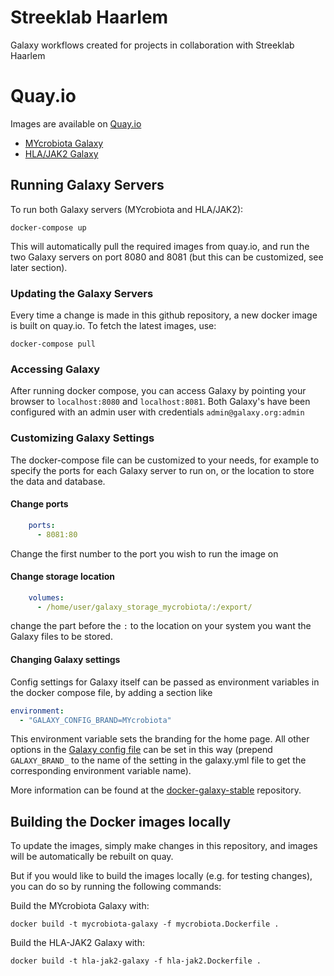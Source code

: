 # Streeklab Haarlem

Galaxy workflows created for projects in collaboration with Streeklab Haarlem

# Quay.io

Images are available on [Quay.io](https://quay.io)

- [MYcrobiota Galaxy](https://quay.io/repository/erasmusmc_bioinformatics/streeklab-haarlem-mycrobiota)
- [HLA/JAK2 Galaxy](https://quay.io/repository/erasmusmc_bioinformatics/streeklab-haarlem-galaxy)

## Running Galaxy Servers

To run both Galaxy servers (MYcrobiota and HLA/JAK2):

```
docker-compose up
```

This will automatically pull the required images from quay.io, and run the two Galaxy servers on port 8080 and 8081 (but this can be customized, see later section).

### Updating the Galaxy Servers

Every time a change is made in this github repository, a new docker image is built on quay.io. To fetch the latest images, use:

```
docker-compose pull
```

### Accessing Galaxy

After running docker compose, you can access Galaxy by pointing your browser to `localhost:8080` and `localhost:8081`. Both Galaxy's have been configured with an admin user with credentials `admin@galaxy.org:admin`

### Customizing Galaxy Settings

The docker-compose file can be customized to your needs, for example to specify the ports for each Galaxy server to run on, or the location to store the data and database.

#### Change ports

```yml
    ports:
      - 8081:80
```

Change the first number to the port you wish to run the image on

#### Change storage location

```yml
    volumes:
      - /home/user/galaxy_storage_mycrobiota/:/export/
```

change the part before the `:` to the location on your system you want the Galaxy files to be stored.

#### Changing Galaxy settings

Config settings for Galaxy itself can be passed as environment variables in the docker compose file, by adding a section like

```yml
environment:
  - "GALAXY_CONFIG_BRAND=MYcrobiota"
```

This environment variable sets the branding for the home page. All other options in the [Galaxy config file](https://github.com/galaxyproject/galaxy/blob/dev/config/galaxy.yml.sample#L671) can be set in this way (prepend `GALAXY_BRAND_` to the name of the setting in the galaxy.yml file to get the corresponding environment variable name).

More information can be found at the [docker-galaxy-stable](https://github.com/bgruening/docker-galaxy-stable) repository.


## Building the Docker images locally

To update the images, simply make changes in this repository, and images will be automatically be rebuilt on quay.

But if you would like to build the images locally (e.g. for testing changes), you can do so by running the following commands:

Build the MYcrobiota Galaxy with:

```
docker build -t mycrobiota-galaxy -f mycrobiota.Dockerfile .
```

Build the HLA-JAK2 Galaxy with:

```
docker build -t hla-jak2-galaxy -f hla-jak2.Dockerfile .
```
